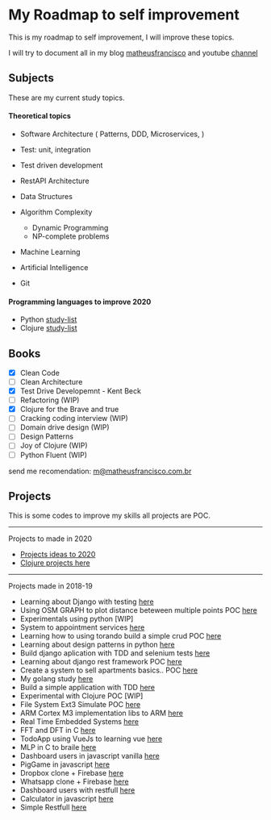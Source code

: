 # My Roadmap to self improvement

This is my roadmap to self improvement, I will  improve these topics.

I will try to document all in my blog [matheusfrancisco](matheusfranciso.com.br) and youtube [channel](https://www.youtube.com/channel/UCF2kYwHZ8oaMLetO5icB38g?view_as=subscriber)


## Subjects

These are my current study topics.

#### Theoretical topics

* Software Architecture ( Patterns, DDD, Microservices,  )
* Test: unit, integration
* Test driven development
* RestAPI Architecture

* Data Structures
* Algorithm Complexity
  * Dynamic Programming
  * NP-complete problems

* Machine Learning
* Artificial Intelligence
* Git

#### Programming languages to improve 2020

* Python [study-list](/python-roadmap-studies.md)
* Clojure [study-list](/clojure-studies.md)

## Books


* [x] Clean Code
* [ ] Clean Architecture
* [x] Test Drive Developemnt - Kent Beck
* [ ] Refactoring (WIP)
* [x] Clojure for the Brave and true
* [ ] Cracking coding interview (WIP)
* [ ] Domain drive design (WIP)
* [ ] Design Patterns
* [ ] Joy of Clojure (WIP)
* [ ] Python Fluent (WIP)

send me recomendation: m@matheusfrancisco.com.br


## Projects

This is some codes to improve my skills all projects are POC.

-----------------

Projects to made in 2020

* [Projects ideas to 2020](/projects-idea.md)
* [Clojure projects here](/)

------------------------

Projects made in 2018-19


* Learning about Django with testing [here](https://github.com/matheus-francisco/testing-using-Django/tree/master/budgetproject)
* Using OSM GRAPH to plot distance beteween multiple points POC [here](https://github.com/matheusfrancisco/OSM_GRAPH_DIJKSTRA)
* Experimentals using python [WIP]
* System to appointment services [here](https://github.com/matheusfrancisco/backend-appointment-app)
* Learning how to using torando build a simple crud POC [here](https://github.com/matheusfrancisco/server-with-tornado-and-sqlalchemy)
* Learning about design patterns in python [here](https://github.com/matheusfrancisco/design-patterns-python)
* Build django aplication with TDD and selenium tests [here](https://github.com/matheusfrancisco/Test-driving-development-in-python)
* Learning about django rest framework POC [here](https://github.com/matheusfrancisco/django_rest_study)
* Create a system to sell apartments basics.. POC [here](https://github.com/matheusfrancisco/air-ap-django)
* My golang study [here](https://github.com/matheusfrancisco/my-codes-to-sudy-golang)
* Build a simple application with TDD [here](https://github.com/matheusfrancisco/tdd-with-python)
* Experimental with Clojure POC [WIP]
* File System Ext3 Simulate POC [here](https://github.com/matheusfrancisco/file-system-ext3)
* ARM Cortex M3 implementation libs to ARM [here](https://github.com/matheusfrancisco/arm-Cortex-M3)
* Real Time Embedded Systems [here](https://github.com/matheusfrancisco/Real-Time-Embedded-Systems)
* FFT and DFT in C [here](https://github.com/matheusfrancisco/Implementa-o-fft-dft<Paste>)
* TodoApp using VueJs to learning vue [here](https://github.com/matheusfrancisco/Todo-app)
* MLP in C to braile [here](https://github.com/matheusfrancisco/Multilayer-perceptron/blob/master/Multilayer-perceptron/mlp_braille.c)
* Dashboard users in javascript vanilla [here](https://github.com/matheusfrancisco/some-simple-projects/tree/master/Projects/javascript/Dashboard-users-SPA)
* PigGame in javascript [here](https://github.com/matheusfrancisco/some-simple-projects/tree/master/Projects/javascript/pig-game)
* Dropbox clone + Firebase [here](https://github.com/matheusfrancisco/some-simple-projects/tree/master/Projects/javascript/Dropbox-clone)
* Whatsapp clone + Firebase [here](https://github.com/matheusfrancisco/some-simple-projects/tree/master/Projects/javascript/whatsapp-clone)
* Dashboard users with restfull [here](https://github.com/matheusfrancisco/some-simple-projects/tree/master/Projects/javascript/Dashboard-users-restfull)
* Calculator in javascript [here](https://github.com/matheusfrancisco/some-simple-projects/tree/master/Projects/javascript/calculator)
* Simple Restfull [here](https://github.com/matheusfrancisco/some-simple-projects/tree/master/Projects/javascript/Restfull)

